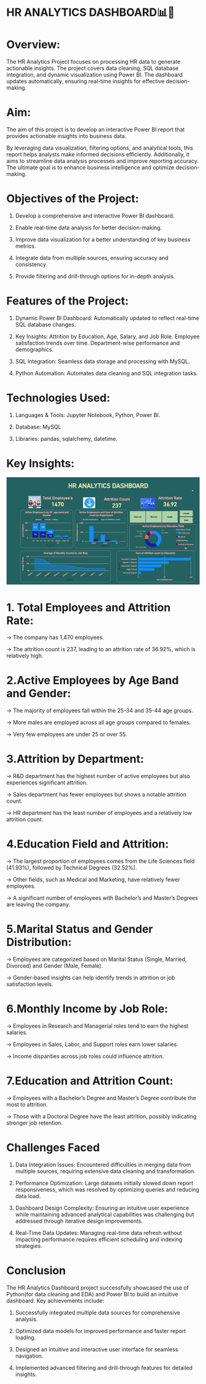 # HR ANALYTICS DASHBOARD📊👥
# Overview:
The HR Analytics Project focuses on processing HR data to generate actionable insights. The project covers data cleaning, SQL database integration, and dynamic visualization using Power BI. The dashboard updates automatically, ensuring real-time insights for effective decision-making.

# Aim:
The aim of this project is to develop an interactive Power BI report that provides actionable insights into business data.

By leveraging data visualization, filtering options, and analytical tools, this report helps analysts make informed decisions efficiently. Additionally, it aims to streamline data analysis processes and improve reporting accuracy. The ultimate goal is to enhance business intelligence and optimize decision-making.

# Objectives of the Project:
1. Develop a comprehensive and interactive Power BI dashboard.

2. Enable real-time data analysis for better decision-making.

3. Improve data visualization for a better understanding of key business metrics.

4. Integrate data from multiple sources, ensuring accuracy and consistency.

5. Provide filtering and drill-through options for in-depth analysis.

# Features of the Project:

1. Dynamic Power BI Dashboard: Automatically updated to reflect real-time SQL database changes.

2. Key Insights:
  Attrition by Education, Age, Salary, and Job Role.
  Employee satisfaction trends over time.
  Department-wise performance and demographics.
  
3. SQL Integration: Seamless data storage and processing with MySQL.
   
4. Python Automation: Automates data cleaning and SQL integration tasks.

# Technologies Used:
1. Languages & Tools: Jupyter Notebook, Python, Power BI.
   
2. Database: MySQL
   
3. Libraries: pandas, sqlalchemy, datetime.

# Key Insights:
![image alt](https://github.com/Sriharini424/HR_Analytics/blob/e2971d6219ce235505fa858ae46727f08149325e/Screenshot%202025-03-22%20202410.png)
# 1. Total Employees and Attrition Rate:

-> The company has 1,470 employees.

-> The attrition count is 237, leading to an attrition rate of 36.92%, which is relatively high.

# 2.Active Employees by Age Band and Gender:

-> The majority of employees fall within the 25-34 and 35-44 age groups.

-> More males are employed across all age groups compared to females.

-> Very few employees are under 25 or over 55.

# 3.Attrition by Department:

-> R&D department has the highest number of active employees but also experiences significant attrition.

-> Sales department has fewer employees but shows a notable attrition count.

-> HR department has the least number of employees and a relatively low attrition count.

# 4.Education Field and Attrition:

-> The largest proportion of employees comes from the Life Sciences field (41.93%), followed by Technical Degrees (32.52%).

-> Other fields, such as Medical and Marketing, have relatively fewer employees.

-> A significant number of employees with Bachelor’s and Master’s Degrees are leaving the company.

# 5.Marital Status and Gender Distribution:

-> Employees are categorized based on Marital Status (Single, Married, Divorced) and Gender (Male, Female).

-> Gender-based insights can help identify trends in attrition or job satisfaction levels.

# 6.Monthly Income by Job Role:

-> Employees in Research and Managerial roles tend to earn the highest salaries.

-> Employees in Sales, Labor, and Support roles earn lower salaries.

-> Income disparities across job roles could influence attrition.

# 7.Education and Attrition Count:

-> Employees with a Bachelor’s Degree and Master’s Degree contribute the most to attrition.

-> Those with a Doctoral Degree have the least attrition, possibly indicating stronger job retention.



# Challenges Faced
1. Data Integration Issues: Encountered difficulties in merging data from multiple sources, requiring extensive data cleaning and transformation.

2. Performance Optimization: Large datasets initially slowed down report responsiveness, which was resolved by optimizing queries and reducing data load.

3. Dashboard Design Complexity: Ensuring an intuitive user experience while maintaining advanced analytical capabilities was challenging but addressed through iterative design improvements.

4. Real-Time Data Updates: Managing real-time data refresh without impacting performance requires efficient scheduling and indexing strategies.

# Conclusion
The HR Analytics Dashboard project successfully showcased the use of Python(for data cleaning and EDA) and Power BI to build an intuitive dashboard. Key achievements include:

1. Successfully integrated multiple data sources for comprehensive analysis.
   
2. Optimized data models for improved performance and faster report loading.

3. Designed an intuitive and interactive user interface for seamless navigation.
   
4. Implemented advanced filtering and drill-through features for detailed insights.



